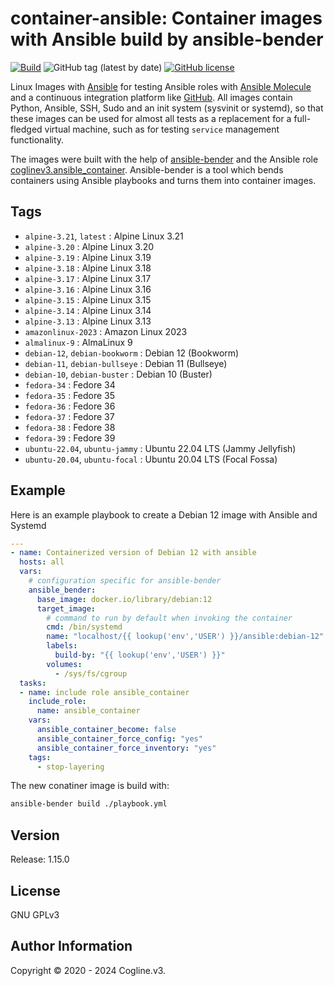 # container-ansible: Container images with Ansible build by ansible-bender

[![Build](https://github.com/coglinev3/container-ansible/actions/workflows/build.yml/badge.svg)](https://github.com/coglinev3/container-ansible/actions/workflows/build.yml) ![GitHub tag (latest by date)](https://img.shields.io/github/v/tag/coglinev3/container-ansible) [![GitHub license](https://img.shields.io/github/license/coglinev3/container-ansible)](https://github.com/coglinev3/container-python/blob/master/LICENSE)

Linux Images with [Ansible](https://docs.ansible.com/ansible/latest/index.html
"Ansible Documentation") for testing Ansible roles with [Ansible
Molecule](https://molecule.readthedocs.io/en/latest/ "Ansible Molecule
Documentation") and a continuous integration platform like
[GitHub](https://docs.github.com/ "GitHub-Dokumentation"). All images
contain Python, Ansible, SSH, Sudo and an init system (sysvinit or systemd), so
that these images can be used for almost all tests as a replacement for a
full-fledged virtual machine, such as for testing `service` management
functionality.

The images were built with the help of
[ansible-bender](https://ansible-community.github.io/ansible-bender/build/html/index.html
"ansible-bender documentation") and the Ansible role
[coglinev3.ansible_container](https://galaxy.ansible.com/coglinev3/ansible_container
"coglinev3.ansible_container"). Ansible-bender is a tool which bends containers
using Ansible playbooks and turns them into container images.

## Tags

  - `alpine-3.21`, `latest` : Alpine Linux 3.21
  - `alpine-3.20` : Alpine Linux 3.20
  - `alpine-3.19` : Alpine Linux 3.19
  - `alpine-3.18` : Alpine Linux 3.18
  - `alpine-3.17` : Alpine Linux 3.17
  - `alpine-3.16` : Alpine Linux 3.16
  - `alpine-3.15` : Alpine Linux 3.15
  - `alpine-3.14` : Alpine Linux 3.14
  - `alpine-3.13` : Alpine Linux 3.13
  - `amazonlinux-2023` : Amazon Linux 2023
  - `almalinux-9` : AlmaLinux 9
  - `debian-12`, `debian-bookworm` : Debian 12 (Bookworm)
  - `debian-11`, `debian-bullseye` : Debian 11 (Bullseye)
  - `debian-10`, `debian-buster` : Debian 10 (Buster)
  - `fedora-34` : Fedore 34
  - `fedora-35` : Fedore 35
  - `fedora-36` : Fedore 36
  - `fedora-37` : Fedore 37
  - `fedora-38` : Fedore 38
  - `fedora-39` : Fedore 39
  - `ubuntu-22.04`, `ubuntu-jammy` : Ubuntu 22.04 LTS (Jammy Jellyfish)
  - `ubuntu-20.04`, `ubuntu-focal` : Ubuntu 20.04 LTS (Focal Fossa)

## Example


Here is an example playbook to create a Debian 12 image with Ansible and Systemd

```yml
---
- name: Containerized version of Debian 12 with ansible
  hosts: all
  vars:
    # configuration specific for ansible-bender
    ansible_bender:
      base_image: docker.io/library/debian:12
      target_image:
        # command to run by default when invoking the container
        cmd: /bin/systemd
        name: "localhost/{{ lookup('env','USER') }}/ansible:debian-12"
        labels:
          build-by: "{{ lookup('env','USER') }}"
        volumes:
          - /sys/fs/cgroup
  tasks:
  - name: include role ansible_container
    include_role:
      name: ansible_container
    vars:
      ansible_container_become: false
      ansible_container_force_config: "yes"
      ansible_container_force_inventory: "yes"
    tags:
      - stop-layering
```

The new conatiner image is build with:

```sh
ansible-bender build ./playbook.yml
```

## Version

Release: 1.15.0

## License

GNU GPLv3

## Author Information

Copyright &copy; 2020 - 2024 Cogline.v3.
